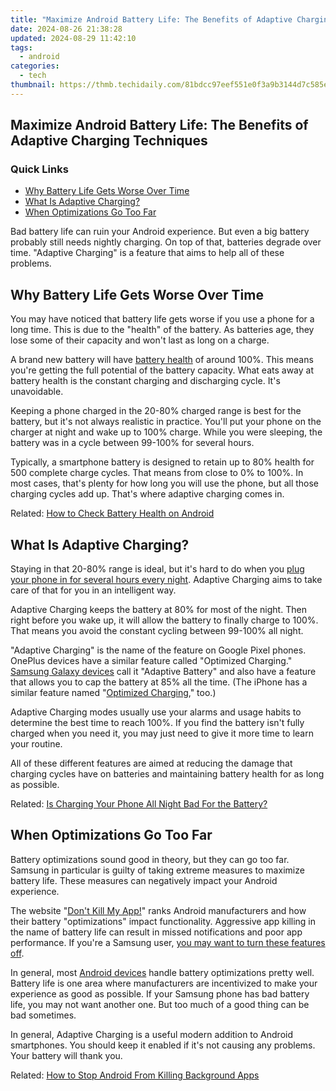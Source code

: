 ```yaml
---
title: "Maximize Android Battery Life: The Benefits of Adaptive Charging Techniques"
date: 2024-08-26 21:38:28
updated: 2024-08-29 11:42:10
tags:
  - android
categories:
  - tech
thumbnail: https://thmb.techidaily.com/81bdcc97eef551e0f3a9b3144d7c585e9e69ed51245c289c479d5dc0d390d590.jpg
---
```


## Maximize Android Battery Life: The Benefits of Adaptive Charging Techniques

### Quick Links

* [Why Battery Life Gets Worse Over Time](https://extra-support.techidaily.com/2024-approved-mediamagic-8-edition/)
* [What Is Adaptive Charging?](https://android-transfer.techidaily.com/in-2024-5-techniques-to-transfer-data-from-poco-m6-pro-4g-to-iphone-15141312-drfone-by-drfone-transfer-from-android-transfer-from-android/)
* [When Optimizations Go Too Far](https://extra-tips.techidaily.com/expertly-curated-list-of-top-6-head-mounted-cameras-for-action-seekers/)

 Bad battery life can ruin your Android experience. But even a big battery probably still needs nightly charging. On top of that, batteries degrade over time. "Adaptive Charging" is a feature that aims to help all of these problems.

##  Why Battery Life Gets Worse Over Time

 You may have noticed that battery life gets worse if you use a phone for a long time. This is due to the "health" of the battery. As batteries age, they lose some of their capacity and won't last as long on a charge.

 A brand new battery will have [battery health](https://hardware-updates.techidaily.com/installing-intels-management-engine-drivers-on-windows-11817-complete-tutorial/) of around 100%. This means you're getting the full potential of the battery capacity. What eats away at battery health is the constant charging and discharging cycle. It's unavoidable.

 Keeping a phone charged in the 20-80% charged range is best for the battery, but it's not always realistic in practice. You'll put your phone on the charger at night and wake up to 100% charge. While you were sleeping, the battery was in a cycle between 99-100% for several hours.

 Typically, a smartphone battery is designed to retain up to 80% health for 500 complete charge cycles. That means from close to 0% to 100%. In most cases, that's plenty for how long you will use the phone, but all those charging cycles add up. That's where adaptive charging comes in.

Related: [How to Check Battery Health on Android](https://hardware-updates.techidaily.com/installing-intels-management-engine-drivers-on-windows-11817-complete-tutorial/) 

##  What Is Adaptive Charging?

 Staying in that 20-80% range is ideal, but it's hard to do when you [plug your phone in for several hours every night](https://fox-helps.techidaily.com/new-effortless-time-lapse-videos-with-samsung-tech-for-2024/). Adaptive Charging aims to take care of that for you in an intelligent way.

 Adaptive Charging keeps the battery at 80% for most of the night. Then right before you wake up, it will allow the battery to finally charge to 100%. That means you avoid the constant cycling between 99-100% all night.

 "Adaptive Charging" is the name of the feature on Google Pixel phones. OnePlus devices have a similar feature called "Optimized Charging." [Samsung Galaxy devices](https://instagram-clips.techidaily.com/new-connecting-consciously-with-content-craftsmen-of-your-realm-for-2024/) call it "Adaptive Battery" and also have a feature that allows you to cap the battery at 85% all the time. (The iPhone has a similar feature named "[Optimized Charging](https://some-guidance.techidaily.com/updated-streamlining-your-workflow-with-mac-preview-complete-guide/)," too.)

 Adaptive Charging modes usually use your alarms and usage habits to determine the best time to reach 100%. If you find the battery isn't fully charged when you need it, you may just need to give it more time to learn your routine.

 All of these different features are aimed at reducing the damage that charging cycles have on batteries and maintaining battery health for as long as possible.

Related: [Is Charging Your Phone All Night Bad For the Battery?](https://fox-helps.techidaily.com/new-effortless-time-lapse-videos-with-samsung-tech-for-2024/) 

##  When Optimizations Go Too Far

 Battery optimizations sound good in theory, but they can go too far. Samsung in particular is guilty of taking extreme measures to maximize battery life. These measures can negatively impact your Android experience.

 The website "[Don't Kill My App!](https://dontkillmyapp.com/)" ranks Android manufacturers and how their battery "optimizations" impact functionality. Aggressive app killing in the name of battery life can result in missed notifications and poor app performance. If you're a Samsung user, [you may want to turn these features off](https://instagram-videos.techidaily.com/navigating-youtube-and-instagram-sharing-video-content-without-limits-for-2024/).

 In general, most [Android devices](https://twitter-videos.techidaily.com/hot-takes-highlight-twitters-trending-topics-for-2024/) handle battery optimizations pretty well. Battery life is one area where manufacturers are incentivized to make your experience as good as possible. If your Samsung phone has bad battery life, you may not want another one. But too much of a good thing can be bad sometimes.

 In general, Adaptive Charging is a useful modern addition to Android smartphones. You should keep it enabled if it's not causing any problems. Your battery will thank you.

Related: [How to Stop Android From Killing Background Apps](https://instagram-videos.techidaily.com/navigating-youtube-and-instagram-sharing-video-content-without-limits-for-2024/)

<ins class="adsbygoogle"
     style="display:block"
     data-ad-format="autorelaxed"
     data-ad-client="ca-pub-7571918770474297"
     data-ad-slot="1223367746"></ins>



<ins class="adsbygoogle"
     style="display:block"
     data-ad-client="ca-pub-7571918770474297"
     data-ad-slot="8358498916"
     data-ad-format="auto"
     data-full-width-responsive="true"></ins>
